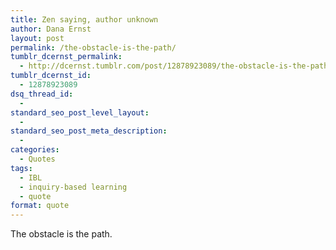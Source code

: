 ```yaml
---
title: Zen saying, author unknown
author: Dana Ernst
layout: post
permalink: /the-obstacle-is-the-path/
tumblr_dcernst_permalink:
  - http://dcernst.tumblr.com/post/12878923089/the-obstacle-is-the-path
tumblr_dcernst_id:
  - 12878923089
dsq_thread_id:
  - 
standard_seo_post_level_layout:
  - 
standard_seo_post_meta_description:
  - 
categories:
  - Quotes
tags:
  - IBL
  - inquiry-based learning
  - quote
format: quote
---
```

The obstacle is the path.